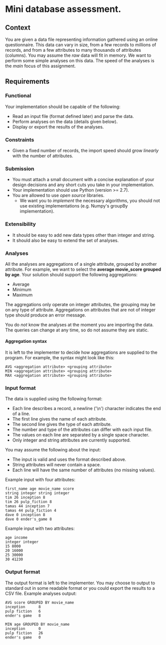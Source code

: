 # Mini database assessment.

## Context

You are given a data file representing information gathered using an online questionnaire. This data can vary in size, from a few records to millions of records, and from a few attributes to many thousands of attributes (columns). You may assume the *raw* data will fit in memory. We want to perform some simple analyses on this data. The speed of the analyses is the *main* focus of this assignment.

## Requirements


### Functional

Your implementation should be capable of the following:
-   Read an input file (format defined later) and parse the data.
-   Perform analyses on the data (details given below).
-   Display or export the results of the analyses.

### Constraints

-   Given a fixed number of records, the import speed should grow _linearly_ with the number of attributes.

### Submission

-   You must attach a small document with a concise explanation of your design decisions and any short cuts you take in your implementation.
-   Your implementation should use Python (version >= 2.7).
-   You are allowed to use *open source* libraries.
    -   We want you to *implement* the necessary algorithms, you should not use existing implementations (e.g. Numpy's groupBy implementation).

### Extensibility 

-   It should be easy to add new data types other than integer and string. 
-   It should also be easy to extend the set of analyses.

### Analyses

All the analyses are aggregations of a single attribute, grouped by another attribute. For example, we want to select the **average movie\_score grouped by age**. Your solution should support the following aggregations:
-   Average
-   Minimum
-   Maximum

The aggregations only operate on integer attributes, the grouping may be on any type of attribute. Aggregations on attributes that are not of integer type should produce an error message.

You do *not* know the analyses at the moment you are importing the data. The queries can change at any time, so do not assume they are static.

#### Aggregation syntax

It is left to the implementer to decide how aggregations are supplied to the program. For example, the syntax might look like this:

    AVG <aggregation attribute> <grouping attribute>
    MIN <aggregation attribute> <grouping attribute>
    MAX <aggregation attribute> <grouping attribute>

### Input format

The data is supplied using the following format:
-   Each line describes a record, a newline ('\n') character indicates the end of a line.
-   The first line gives the name of each attribute.
-   The second line gives the type of each attribute.
-   The number and type of the attributes can differ with each input file.
-   The values on each line are separated by a single space character.
-   Only integer and string attributes are currently supported.

You may assume the following about the input:

-   The input is valid and uses the format described above.
-   String attributes will never contain a space.
-   Each line will have the same number of attributes (no missing values).

Example input with four attributes:

    first_name age movie_name score
    string integer string integer
    tim 26 inception 8
    tim 26 pulp_fiction 8
    tamas 44 inception 7
    tamas 44 pulp_fiction 4
    dave 0 inception 8
    dave 0 ender's_game 8

Example input with two attributes:

    age income
    integer integer
    15 8000
    20 16000
    25 30000
    30 41230

### Output format

The output format is left to the implementer. You may choose to output to standard out in some readable format or you could export the results to a CSV file.
Example analyses output:

    AVG score GROUPED BY movie_name
    inception      8
    pulp fiction   6
    ender's game   8
    
    MIN age GROUPED BY movie_name
    inception      0
    pulp fiction   26
    ender's game   0

